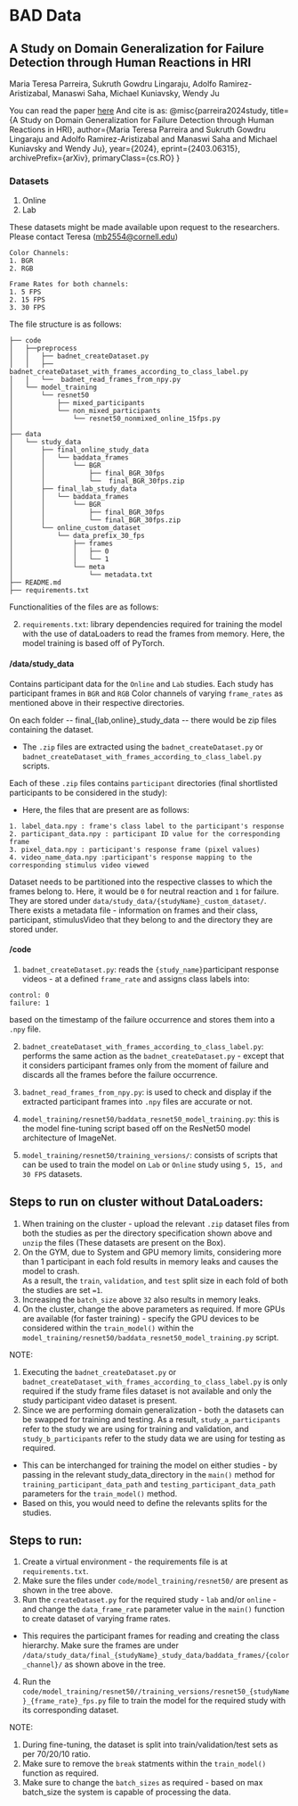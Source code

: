 # BAD Data
## A Study on Domain Generalization for Failure Detection through Human Reactions in HRI
Maria Teresa Parreira, Sukruth Gowdru Lingaraju, Adolfo Ramirez-Aristizabal, Manaswi Saha, Michael Kuniavsky, Wendy Ju


You can read the paper [here](https://arxiv.org/abs/2403.06315)
And cite is as:
@misc{parreira2024study,
      title={A Study on Domain Generalization for Failure Detection through Human Reactions in HRI}, 
      author={Maria Teresa Parreira and Sukruth Gowdru Lingaraju and Adolfo Ramirez-Aristizabal and Manaswi Saha and Michael Kuniavsky and Wendy Ju},
      year={2024},
      eprint={2403.06315},
      archivePrefix={arXiv},
      primaryClass={cs.RO}
}



### Datasets 

1. Online
2. Lab

These datasets might be made available upon request to the researchers. Please contact Teresa (mb2554@cornell.edu)

```
Color Channels:
1. BGR
2. RGB

Frame Rates for both channels:
1. 5 FPS
2. 15 FPS
3. 30 FPS
```

The file structure is as follows:

```
├── code
│   ├──preprocess
│   │	├── badnet_createDataset.py
│   │	├── badnet_createDataset_with_frames_according_to_class_label.py
│   │	└──  badnet_read_frames_from_npy.py
│   └── model_training
│       └── resnet50
│           ├── mixed_participants
│           └── non_mixed_participants
│               └── resnet50_nonmixed_online_15fps.py
│              
├── data
│   └── study_data
│       ├── final_online_study_data
│       │   └── baddata_frames
│       │       └── BGR
│       │           ├── final_BGR_30fps
│       │           └──  final_BGR_30fps.zip
│       ├── final_lab_study_data
│       │   └── baddata_frames
│       │       └── BGR
│       │           ├── final_BGR_30fps
│       │           └── final_BGR_30fps.zip
│       └── online_custom_dataset
│           └── data_prefix_30_fps
│               ├── frames
│               │   ├── 0
│               │   └── 1
│               └── meta
│                   └── metadata.txt
├── README.md
├── requirements.txt
```

Functionalities of the files are as follows:

2. `requirements.txt`: library dependencies required for training the model with the use of dataLoaders to read the frames from memory. Here, the model training is based off of PyTorch.

#### /data/study_data

Contains participant data for the `Online` and `Lab` studies.
Each study has participant frames in `BGR` and `RGB` Color channels of varying `frame_rates` as mentioned above in their respective directories.  

On each folder -- final_{lab,online}_study_data -- there would be zip files containing the dataset.

- The `.zip` files are extracted using the `badnet_createDataset.py` or `badnet_createDataset_with_frames_according_to_class_label.py` scripts.

Each of these `.zip` files contains `participant` directories (final shortlisted participants to be considered in the study):
- Here, the files that are present are as follows:
```
1. label_data.npy : frame's class label to the participant's response
2. participant_data.npy : participant ID value for the corresponding frame
3. pixel_data.npy : participant's response frame (pixel values)
4. video_name_data.npy :participant's response mapping to the corresponding stimulus video viewed
```

Dataset needs to be partitioned into the respective classes to which the frames belong to. Here, it would be `0` for neutral reaction and `1` for failure. They are stored under `data/study_data/{studyName}_custom_dataset/`. There exists a metadata file - information on frames and their class, participant, stimulusVideo that they belong to and the directory they are stored under.

#### /code

1. `badnet_createDataset.py`:  reads the `{study_name}`participant response videos - at a defined `frame_rate` and assigns class labels into:
```
control: 0
failure: 1
```
based on the timestamp of the failure occurrence and stores them into a `.npy` file.  


2. `badnet_createDataset_with_frames_according_to_class_label.py`: performs the same action as the `badnet_createDataset.py` - except that it considers participant frames only from the moment of failure and discards all the frames before the failure occurrence.  
  
3. `badnet_read_frames_from_npy.py`: is used to check and display if the extracted participant frames into `.npy` files are accurate or not.

4. `model_training/resnet50/baddata_resnet50_model_training.py`: this is the model fine-tuning script based off on the ResNet50 model architecture of ImageNet.

5. `model_training/resnet50/training_versions/`: consists of scripts that can be used to train the model on `Lab` or `Online` study using `5, 15, and 30 FPS` datasets.


## Steps to run on cluster without DataLoaders:

1. When training on the cluster - upload the relevant `.zip` dataset files from both the studies as per the directory specification shown above and `unzip` the files (These datasets are present on the Box).
2. On the GYM, due to System and GPU memory limits, considering more than 1 participant in each fold results in memory leaks and causes the model to crash.  
As a result, the `train`, `validation`, and `test` split size in each fold of both the studies are set `=1`.
3. Increasing the `batch_size` above `32` also results in memory leaks.
4. On the cluster, change the above parameters as required. If more GPUs are available (for faster training) - specify the GPU devices to be considered within the `train_model()` within the `model_training/resnet50/baddata_resnet50_model_training.py` script.

NOTE:  

1. Executing the `badnet_createDataset.py` or `badnet_createDataset_with_frames_according_to_class_label.py` is only required if the study frame files dataset is not available and only the study participant video dataset is present.
2. Since we are performing domain generalization - both the datasets can be swapped for training and testing.
As a result, `study_a_participants` refer to the study we are using for training and validation, and `study_b_participants` refer to the study data we are using for testing as required.
- This can be interchanged for training the model on either studies - by passing in the relevant study_data_directory in the `main()` method for `training_participant_data_path` and `testing_participant_data_path` parameters for the `train_model()` method.
- Based on this, you would need to define the relevants splits for the studies.


## Steps to run:

1. Create a virtual environment - the requirements file is at `requirements.txt`.
2. Make sure the files under `code/model_training/resnet50/` are present as shown in the tree above.
3. Run the `createDataset.py` for the required study - `lab` and/or `online` - and change the `data_frame_rate` parameter value in the `main()` function to create dataset of varying frame rates.
- This requires the participant frames for reading and creating the class hierarchy. Make sure the frames are under `/data/study_data/final_{studyName}_study_data/baddata_frames/{color_channel}/` as shown above in the tree.
4. Run the `code/model_training/resnet50//training_versions/resnet50_{studyName}_{frame_rate}_fps.py` file to train the model for the required study with its corresponding dataset.

NOTE: 

1. During fine-tuning, the dataset is split into train/validation/test sets as per 70/20/10 ratio.
2. Make sure to remove the `break` statments within the `train_model()` function as required.
3.  Make sure to change the `batch_sizes` as required - based on max batch_size the system is capable of processing the data.
